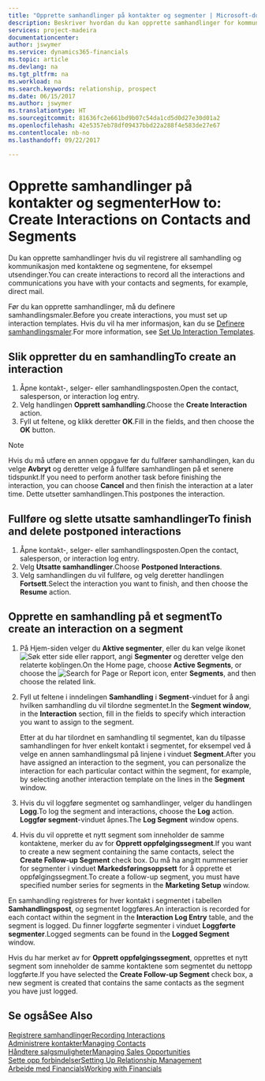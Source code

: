 ```yaml
---
title: "Opprette samhandlinger på kontakter og segmenter | Microsoft-dokumentasjon"
description: Beskriver hvordan du kan opprette samhandlinger for kommunikasjon du har med kontaktene og segmentene i Financials, for eksempel direktereklame.
services: project-madeira
documentationcenter: 
author: jswymer
ms.service: dynamics365-financials
ms.topic: article
ms.devlang: na
ms.tgt_pltfrm: na
ms.workload: na
ms.search.keywords: relationship, prospect
ms.date: 06/15/2017
ms.author: jswymer
ms.translationtype: HT
ms.sourcegitcommit: 81636fc2e661bd9b07c54da1cd5d0d27e30d01a2
ms.openlocfilehash: 42e5357eb78df09437bbd22a288f4e583de27e67
ms.contentlocale: nb-no
ms.lasthandoff: 09/22/2017

---
```

# <a name="how-to-create-interactions-on-contacts-and-segments"></a><span data-ttu-id="9b5af-103">Opprette samhandlinger på kontakter og segmenter</span><span class="sxs-lookup"><span data-stu-id="9b5af-103">How to: Create Interactions on Contacts and Segments</span></span>
<span data-ttu-id="9b5af-104">Du kan opprette samhandlinger hvis du vil registrere all samhandling og kommunikasjon med kontaktene og segmentene, for eksempel utsendinger.</span><span class="sxs-lookup"><span data-stu-id="9b5af-104">You can create interactions to record all the interactions and communications you have with your contacts and segments, for example, direct mail.</span></span>

<span data-ttu-id="9b5af-105">Før du kan opprette samhandlinger, må du definere samhandlingsmaler.</span><span class="sxs-lookup"><span data-stu-id="9b5af-105">Before you create interactions, you must set up interaction templates.</span></span> <span data-ttu-id="9b5af-106">Hvis du vil ha mer informasjon, kan du se [Definere samhandlingsmaler](marketing-interactions.md).</span><span class="sxs-lookup"><span data-stu-id="9b5af-106">For more information, see  [Set Up Interaction Templates](marketing-interactions.md).</span></span>

## <a name="to-create-an-interaction"></a><span data-ttu-id="9b5af-107">Slik oppretter du en samhandling</span><span class="sxs-lookup"><span data-stu-id="9b5af-107">To create an interaction</span></span>
1. <span data-ttu-id="9b5af-108">Åpne kontakt-, selger- eller samhandlingsposten.</span><span class="sxs-lookup"><span data-stu-id="9b5af-108">Open the contact, salesperson, or interaction log entry.</span></span>
2. <span data-ttu-id="9b5af-109">Velg handlingen **Opprett samhandling**.</span><span class="sxs-lookup"><span data-stu-id="9b5af-109">Choose the **Create Interaction** action.</span></span>
3. <span data-ttu-id="9b5af-110">Fyll ut feltene, og klikk deretter **OK**.</span><span class="sxs-lookup"><span data-stu-id="9b5af-110">Fill in the fields, and then choose the **OK** button.</span></span>

> [!NOTE]  
>   <span data-ttu-id="9b5af-111">Hvis du må utføre en annen oppgave før du fullfører samhandlingen, kan du velge **Avbryt** og deretter velge å fullføre samhandlingen på et senere tidspunkt.</span><span class="sxs-lookup"><span data-stu-id="9b5af-111">If you need to perform another task before finishing the interaction, you can choose **Cancel** and then finish the interaction at a later time.</span></span> <span data-ttu-id="9b5af-112">Dette utsetter samhandlingen.</span><span class="sxs-lookup"><span data-stu-id="9b5af-112">This postpones the interaction.</span></span>

## <a name="to-finish-and-delete-postponed-interactions"></a><span data-ttu-id="9b5af-113">Fullføre og slette utsatte samhandlinger</span><span class="sxs-lookup"><span data-stu-id="9b5af-113">To finish and delete postponed interactions</span></span>
1. <span data-ttu-id="9b5af-114">Åpne kontakt-, selger- eller samhandlingsposten.</span><span class="sxs-lookup"><span data-stu-id="9b5af-114">Open the contact, salesperson, or interaction log entry.</span></span>
2. <span data-ttu-id="9b5af-115">Velg **Utsatte samhandlinger**.</span><span class="sxs-lookup"><span data-stu-id="9b5af-115">Choose **Postponed Interactions**.</span></span>
3. <span data-ttu-id="9b5af-116">Velg samhandlingen du vil fullføre, og velg deretter handlingen **Fortsett**.</span><span class="sxs-lookup"><span data-stu-id="9b5af-116">Select the interaction you want to finish, and then choose the **Resume** action.</span></span>

## <a name="to-create-an-interaction-on-a-segment"></a><span data-ttu-id="9b5af-117">Opprette en samhandling på et segment</span><span class="sxs-lookup"><span data-stu-id="9b5af-117">To create an interaction on a segment</span></span>
1. <span data-ttu-id="9b5af-118">På Hjem-siden velger du **Aktive segmenter**, eller du kan velge ikonet ![Søk etter side eller rapport](media/ui-search/search_small.png "Ikonet Søk etter side eller rapport"), angi **Segmenter** og deretter velge den relaterte koblingen.</span><span class="sxs-lookup"><span data-stu-id="9b5af-118">On the Home page, choose **Active Segments**, or choose the ![Search for Page or Report](media/ui-search/search_small.png "Search for Page or Report icon") icon, enter **Segments**, and then choose the related link.</span></span>
2. <span data-ttu-id="9b5af-119">Fyll ut feltene i inndelingen **Samhandling** i **Segment**-vinduet for å angi hvilken samhandling du vil tilordne segmentet.</span><span class="sxs-lookup"><span data-stu-id="9b5af-119">In the **Segment window**, in the **Interaction** section, fill in the fields to specify which interaction you want to assign to the segment.</span></span>

    <span data-ttu-id="9b5af-120">Etter at du har tilordnet en samhandling til segmentet, kan du tilpasse samhandlingen for hver enkelt kontakt i segmentet, for eksempel ved å velge en annen samhandlingsmal på linjene i vinduet **Segment**.</span><span class="sxs-lookup"><span data-stu-id="9b5af-120">After you have assigned an interaction to the segment, you can personalize the interaction for each particular contact within the segment, for example, by selecting another interaction template on the lines in the **Segment** window.</span></span>  
3. <span data-ttu-id="9b5af-121">Hvis du vil loggføre segmentet og samhandlinger, velger du handlingen **Logg**.</span><span class="sxs-lookup"><span data-stu-id="9b5af-121">To log the segment and interactions, choose the **Log** action.</span></span> <span data-ttu-id="9b5af-122">**Loggfør segment**-vinduet åpnes.</span><span class="sxs-lookup"><span data-stu-id="9b5af-122">The **Log Segment** window opens.</span></span>
4. <span data-ttu-id="9b5af-123">Hvis du vil opprette et nytt segment som inneholder de samme kontaktene, merker du av for **Opprett oppfølgingssegment**.</span><span class="sxs-lookup"><span data-stu-id="9b5af-123">If you want to create a new segment containing the same contacts, select the **Create Follow-up Segment** check box.</span></span> <span data-ttu-id="9b5af-124">Du må ha angitt nummerserier for segmenter i vinduet **Markedsføringsoppsett** for å opprette et oppfølgingssegment.</span><span class="sxs-lookup"><span data-stu-id="9b5af-124">To create a follow-up segment, you must have specified number series for segments in the **Marketing Setup** window.</span></span>

<span data-ttu-id="9b5af-125">En samhandling registreres for hver kontakt i segmentet i tabellen **Samhandlingspost**, og segmentet loggføres.</span><span class="sxs-lookup"><span data-stu-id="9b5af-125">An interaction is recorded for each contact within the segment in the **Interaction Log Entry** table, and the segment is logged.</span></span> <span data-ttu-id="9b5af-126">Du finner loggførte segmenter i vinduet **Loggførte segmenter**.</span><span class="sxs-lookup"><span data-stu-id="9b5af-126">Logged segments can be found in the **Logged Segment** window.</span></span>

<span data-ttu-id="9b5af-127">Hvis du har merket av for **Opprett oppfølgingssegment**, opprettes et nytt segment som inneholder de samme kontaktene som segmentet du nettopp loggførte.</span><span class="sxs-lookup"><span data-stu-id="9b5af-127">If you have selected the **Create Follow-up Segment** check box, a new segment is created that contains the same contacts as the segment you have just logged.</span></span>

## <a name="see-also"></a><span data-ttu-id="9b5af-128">Se også</span><span class="sxs-lookup"><span data-stu-id="9b5af-128">See Also</span></span>
[<span data-ttu-id="9b5af-129">Registrere samhandlinger</span><span class="sxs-lookup"><span data-stu-id="9b5af-129">Recording Interactions</span></span>](marketing-interactions.md)  
[<span data-ttu-id="9b5af-130">Administrere kontakter</span><span class="sxs-lookup"><span data-stu-id="9b5af-130">Managing Contacts</span></span>](marketing-contacts.md)  
[<span data-ttu-id="9b5af-131">Håndtere salgsmuligheter</span><span class="sxs-lookup"><span data-stu-id="9b5af-131">Managing Sales Opportunities</span></span>](marketing-manage-sales-opportunities.md)  
[<span data-ttu-id="9b5af-132">Sette opp forbindelser</span><span class="sxs-lookup"><span data-stu-id="9b5af-132">Setting Up Relationship Management</span></span>](marketing-setup-marketing.md)  
[<span data-ttu-id="9b5af-133">Arbeide med Financials</span><span class="sxs-lookup"><span data-stu-id="9b5af-133">Working with Financials</span></span>](ui-work-product.md)

